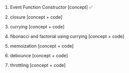 1. Event Function Constructor [concept] ✅

2. closure [concept + code] 

3. currying [concept + code]

4. fibonacci and factorial using currying  [concept + code]

5. memoization [concept + code]

6. debounce [concept + code]

7. throttling [concept + code]